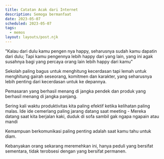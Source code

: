 ```yaml
---
title: Catatan Acak dari Internet
description: Semoga bermanfaat
date: 2023-05-07
scheduled: 2023-05-07
tags:
  - memos
layout: layouts/post.njk
---
```


"Kalau dari dulu kamu pengen nya happy, seharusnya sudah kamu dapatin dari dulu; Tapi kamu pengennya lebih happy dari yang lain, yang ini agak susahnya bagi yang percaya orang lain lebih happy dari kamu"

Sekolah paling bagus untuk menghitung kecerdasan tapi lemah untuk menghitung gairah seseorang, komitmen dan karakter, yang seharusnya lebih penting dari kecerdasan untuk ke depannya.

Pemasaran yang berhasil menang di jangka pendek dan produk yang berhasil menang di jangka panjang.

Sering kali waktu produktivitas kita paling efektif ketika kelihatan paling malas. Ide ide cemerlang paling jarang datang saat meeting - Mereka datang saat kita berjalan kaki, duduk di sofa sambil gak ngapa ngapain atau mandi

Kemampuan berkomunikasi paling penting adalah saat kamu tahu untuk diam.

Kebanyakan orang sekarang meremehkan ini, hanya peduli yang bersifat sementara, tidak terobsesi dengan yang bersifat permanen.


